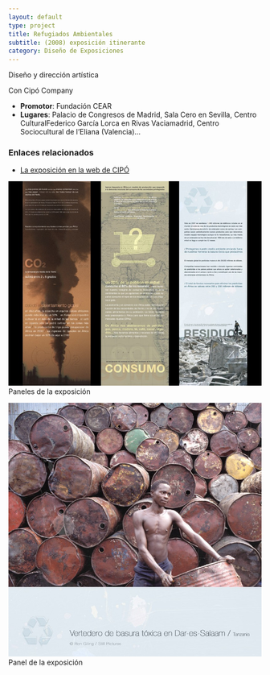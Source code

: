 ```yaml
---
layout: default 
type: project
title: Refugiados Ambientales
subtitle: (2008) exposición itinerante
category: Diseño de Exposiciones
---
```


Diseño y dirección artística

Con Cipó Company

- **Promotor**: Fundación CEAR
- **Lugares**: Palacio de Congresos de Madrid, Sala Cero en Sevilla, Centro CulturalFederico García Lorca en Rivas Vaciamadrid, Centro Sociocultural de l’Eliana (Valencia)…

### Enlaces relacionados

- [La exposición en la web de CIPÓ](http://cipocompany.com/portfolios/refugiados-ambientales-refugiados-invisibles/)


![](01.jpg)
Paneles de la exposición

![](02.jpg)
Panel de la exposición
